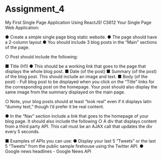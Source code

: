 # Assignment_4
My First Single Page Application Using ReactJS! CS612
Your Single Page Web Application:

● Create a simple single page blog static website.
● The page should have a 2-column layout
● You should include 3 blog posts in the “Main” sections of the page.

○ Post should include the following: 

■ Title (H1)
● This should be a working link that goes to the page that displays the whole blog post.
■ Date (of the post)
■ Summary (of the post) of the blog post. This should include an image and text.
■ Body (of the post) - Full blog post to be displayed when you click on the “Title” links for the corresponding post on the homepage. Your post should also display the same image from the summary displayed on the main page.

○ Note, your blog posts should at least “look real” even if it displays latin “dummy text,” though I’d prefer it be real content.

● In the “Nav” section include a link that goes to the homepage of your blog page. It should also include the following
○ A div that displays content from a third party API. This call must be an AJAX call that updates the div every 5 seconds.

■ Examples of APIs you can use:
● Display your last 5 “Tweets” or the last 5 “Tweets” from the public
sample firehouse using the ​Twitter API​.
● Google news headlines - ​Google News API
